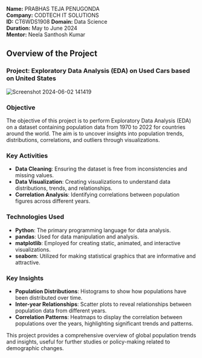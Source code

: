 **Name:** PRABHAS TEJA PENUGONDA  
**Company:** CODTECH IT SOLUTIONS  
**ID:** CT6WDS1908
**Domain:** Data Science  
**Duration:** May to June 2024  
**Mentor:** Neela Santhosh Kumar  


## Overview of the Project

### Project: Exploratory Data Analysis (EDA) on Used Cars based on United States
![Screenshot 2024-06-02 141419](https://github.com/HemanthRandom/CODTECH-Task1/assets/171478484/29151158-7f7d-4e39-a328-2f6fa81c8910)

### Objective
The objective of this project is to perform Exploratory Data Analysis (EDA) on a dataset containing population data from 1970 to 2022 for countries around the world. The aim is to uncover insights into population trends, distributions, correlations, and outliers through visualizations.

### Key Activities
- **Data Cleaning**: Ensuring the dataset is free from inconsistencies and missing values.
- **Data Visualization**: Creating visualizations to understand data distributions, trends, and relationships.
- **Correlation Analysis**: Identifying correlations between population figures across different years.

### Technologies Used
- **Python**: The primary programming language for data analysis.
- **pandas**: Used for data manipulation and analysis.
- **matplotlib**: Employed for creating static, animated, and interactive visualizations.
- **seaborn**: Utilized for making statistical graphics that are informative and attractive.

### Key Insights
- **Population Distributions**: Histograms to show how populations have been distributed over time.
- **Inter-year Relationships**: Scatter plots to reveal relationships between population data from different years.
- **Correlation Patterns**: Heatmaps to display the correlation between populations over the years, highlighting significant trends and patterns.

This project provides a comprehensive overview of global population trends and insights, useful for further studies or policy-making related to demographic changes.


